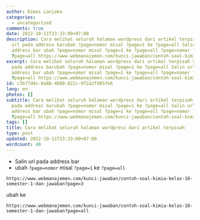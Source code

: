 ```yaml
---
author: Dimas Lanjaka
categories:
  - uncategorized
comments: true
date: 2022-10-11T23:33:09+07:00
description: Cara melihat seluruh halaman wordpress dari artikel terpisah Salin
  url pada address barubah ?page=nomor misal ?page=1 ke ?page=all Salin url pada
  address bar ubah ?page=nomor misal ?page=1 ke ?page=all ?page=nomor ?page=1
  ?page=all https://www.webmanajemen.com/kunci-jawaban/contoh-soal-kimia-kelas-
excerpt: Cara melihat seluruh halaman wordpress dari artikel terpisah Salin url
  pada address barubah ?page=nomor misal ?page=1 ke ?page=all Salin url pada
  address bar ubah ?page=nomor misal ?page=1 ke ?page=all ?page=nomor ?page=1
  ?page=all https://www.webmanajemen.com/kunci-jawaban/contoh-soal-kimia-kelas-
id: c3b77d4c-8a8b-4888-822c-972a2fd85fe6
lang: en
photos: []
subtitle: Cara melihat seluruh halaman wordpress dari artikel terpisah Salin url
  pada address barubah ?page=nomor misal ?page=1 ke ?page=all Salin url pada
  address bar ubah ?page=nomor misal ?page=1 ke ?page=all ?page=nomor ?page=1
  ?page=all https://www.webmanajemen.com/kunci-jawaban/contoh-soal-kimia-kelas-
tags: []
title: Cara melihat seluruh halaman wordpress dari artikel terpisah
type: post
updated: 2022-10-11T23:33:09+07:00
wordcount: 40
---
```


- Salin url pada address bar
- ubah `?page=nomor` misal `?page=1` ke `?page=all`

```
https://www.webmanajemen.com/kunci-jawaban/contoh-soal-kimia-kelas-10-semester-1-dan-jawaban?page=3
```
ubah ke
```
https://www.webmanajemen.com/kunci-jawaban/contoh-soal-kimia-kelas-10-semester-1-dan-jawaban?page=all
```